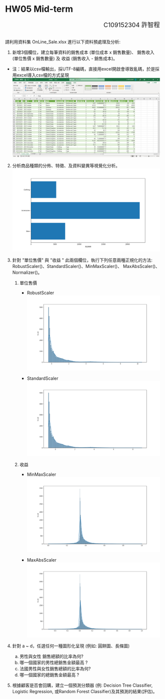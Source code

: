 # HW05 Mid-term
<div style="text-align:right; font-size:20px;">C109152304 許智程</div>
<br>

請利用資料集 OnLine_Sale.xlsx 進行以下資料預處理及分析:
1. 新增3個欄位，建立每筆資料的銷售成本 (單位成本 x 銷售數量)、 銷售收入 (單位售價 x 銷售數量) 及 收益 (銷售收入 - 銷售成本)。
- 注：結果以csv檔輸出，採UTF-8編碼，直接用excel開啟會導致亂碼，於是採用excel導入csv檔的方式呈現
![image-20221101214357559](.\online_sales.png)


2. 分析商品種類的分佈、特徵、及資料變異等視覺化分析。
![image-20221101214357559](.\plots\hist_commodity-type.png)


3. 針對 "單位售價" 與 "收益 " 此兩個欄位，執行下列任意兩種正規化的方法:  RobustScaler()、StandardScaler()、MinMaxScaler()、 MaxAbsScaler()、Normalizer()。
   1. 單位售價
      -  RobustScaler
![image-20221101214357559](.\plots\unitPrice_Normalization-RobustScaler.png)

      - StandardScaler
![image-20221101214357559](.\plots\unitPrice_Normalization-StandardScaler.png)
   2. 收益
      - MinMaxScaler
![image-20221101214357559](.\plots\revenue_Normalization-MinMaxScaler.png)

      - MaxAbsScaler
![image-20221101214357559](.\plots\revenue_Normalization-MaxAbsScaler.png)

4. 針對 a ~ d，任選任何一種圖形化呈現 (例如:  圓餅圖、長條圖) 
   
   <ol type='a'>
           <li>男性與女性 銷售總額的比率為何?</li>
           <li>哪一個國家的男性總銷售金額最高 ?</li>
           <li>法國男性與女性銷售總額的比率為何?</li>
           <li>哪一個國家的總銷售金額最高 ?</li>
    </ol>
   
5. 根據顧客是否會回購，建立一個預測分類器 (例: Decision Tree Classifier, Logistic Regression, 或Random Forest Classifier)及其預測的結果(評估)。

